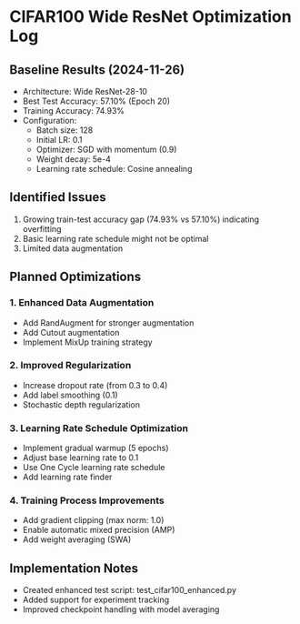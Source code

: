 # CIFAR100 Wide ResNet Optimization Log

## Baseline Results (2024-11-26)
- Architecture: Wide ResNet-28-10
- Best Test Accuracy: 57.10% (Epoch 20)
- Training Accuracy: 74.93%
- Configuration:
  - Batch size: 128
  - Initial LR: 0.1
  - Optimizer: SGD with momentum (0.9)
  - Weight decay: 5e-4
  - Learning rate schedule: Cosine annealing

## Identified Issues
1. Growing train-test accuracy gap (74.93% vs 57.10%) indicating overfitting
2. Basic learning rate schedule might not be optimal
3. Limited data augmentation

## Planned Optimizations

### 1. Enhanced Data Augmentation
- Add RandAugment for stronger augmentation
- Add Cutout augmentation
- Implement MixUp training strategy

### 2. Improved Regularization
- Increase dropout rate (from 0.3 to 0.4)
- Add label smoothing (0.1)
- Stochastic depth regularization

### 3. Learning Rate Schedule Optimization
- Implement gradual warmup (5 epochs)
- Adjust base learning rate to 0.1
- Use One Cycle learning rate schedule
- Add learning rate finder

### 4. Training Process Improvements
- Add gradient clipping (max norm: 1.0)
- Enable automatic mixed precision (AMP)
- Add weight averaging (SWA)

## Implementation Notes
- Created enhanced test script: test_cifar100_enhanced.py
- Added support for experiment tracking
- Improved checkpoint handling with model averaging
